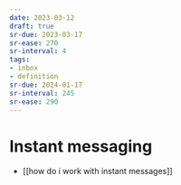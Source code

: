 ```yaml
---
date: 2023-03-12
draft: true
sr-due: 2023-03-17
sr-ease: 270
sr-interval: 4
tags:
- inbox
- definition
sr-due: 2024-01-17
sr-interval: 245
sr-ease: 290
---
```


# Instant messaging

- [[how do i work with instant messages]]